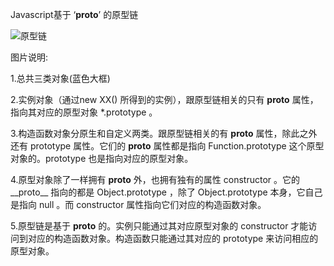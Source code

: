 Javascript基于 ‘__proto__’ 的原型链

![原型链](http://course-image.qiniudn.com/js_intermediate_proto_link_map.jpg)

图片说明:

1.总共三类对象(蓝色大框)

2.实例对象（通过new XX() 所得到的实例），跟原型链相关的只有 __proto__ 属性，指向其对应的原型对象 *.prototype 。

3.构造函数对象分原生和自定义两类。跟原型链相关的有 __proto__ 属性，除此之外还有 prototype 属性。它们的 __proto__ 属性都是指向 Function.prototype 这个原型对象的。prototype 也是指向对应的原型对象。

4.原型对象除了一样拥有 __proto__ 外，也拥有独有的属性 constructor 。它的__proto__ 指向的都是 Object.prototype ，除了 Object.prototype 本身，它自己是指向 null 。而 constructor 属性指向它们对应的构造函数对象。

5.原型链是基于 __proto__ 的。实例只能通过其对应原型对象的 constructor 才能访问到对应的构造函数对象。构造函数只能通过其对应的 prototype 来访问相应的原型对象。
